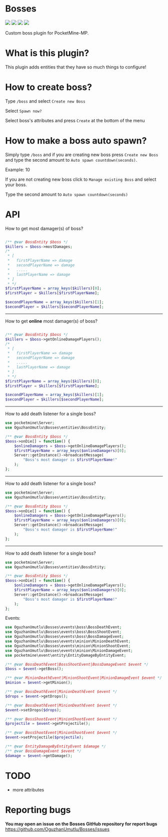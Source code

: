 # Bosses
[![](https://poggit.pmmp.io/shield.state/Bosses)](https://poggit.pmmp.io/p/Bosses)
[![](https://poggit.pmmp.io/shield.api/Bosses)](https://poggit.pmmp.io/p/Bosses)
[![](https://poggit.pmmp.io/shield.dl.total/Bosses)](https://poggit.pmmp.io/p/Bosses)
[![](https://poggit.pmmp.io/shield.dl/Bosses)](https://poggit.pmmp.io/p/Bosses)

Custom boss plugin for PocketMine-MP.

# What is this plugin?

This plugin adds entities that they have so much things to configure!

# How to create boss?

Type `/boss` and select `Create new Boss`

Select `Spawn now?`

Select boss's attributes and press `Create` at the bottom of the menu

# How to make a boss auto spawn?

Simply type `/boss` and if you are creating new boss press `Create new Boss` and type the second amount to `Auto spawn countdown(seconds)`.

Example: 10

If you are not creating new boss click to `Manage existing Boss` and select your boss.

Type the second amount to `Auto spawn countdown(seconds)`

# API

How to get most damager(s) of boss?

```php

/** @var BossEntity $boss */
$killers = $boss->mostDamages;
/*
 * [
 *   firstPlayerName => damage
 *   secondPlayerName => damage
 *   .....
 *   lastPlayerName => damage
 * ]
 * */
$firstPlayerName = array_keys($killers)[0];
$firstPlayer = $killers[$firstPlayerName];

$secondPlayerName = array_keys($killers)[1];
$secondPlayer = $killers[$secondPlayerName];
```

***

How to get **online** most damager(s) of boss?

```php

/** @var BossEntity $boss */
$killers = $boss->getOnlineDamagePlayers();
/*
 * [
 *   firstPlayerName => damage
 *   secondPlayerName => damage
 *   .....
 *   lastPlayerName => damage
 * ]
 * */
$firstPlayerName = array_keys($killers)[0];
$firstPlayer = $killers[$firstPlayerName];

$secondPlayerName = array_keys($killers)[1];
$secondPlayer = $killers[$secondPlayerName];
```

***

How to add death listener for a single boss?

```php
use pocketmine\Server;
use OguzhanUmutlu\Bosses\entities\BossEntity;
```

```php
/** @var BossEntity $boss */
$boss->onDie[] = function() {
    $onlineDamagers = $boss->getOnlineDamagePlayers();
    $firstPlayerName = array_keys($onlineDamagers)[0];
    Server::getInstance()->broadcastMessage(
        "Boss's most damager is $firstPlayerName!"
    );
};
```

***

How to add death listener for a single boss?

```php
use pocketmine\Server;
use OguzhanUmutlu\Bosses\entities\BossEntity;
```

```php
/** @var BossEntity $boss */
$boss->onDie[] = function() {
    $onlineDamagers = $boss->getOnlineDamagePlayers();
    $firstPlayerName = array_keys($onlineDamagers)[0];
    Server::getInstance()->broadcastMessage(
        "Boss's most damager is $firstPlayerName!"
    );
};
```

***

How to add death listener for a single boss?

```php
use pocketmine\Server;
use OguzhanUmutlu\Bosses\entities\BossEntity;
```

```php
/** @var BossEntity $boss */
$boss->onDie[] = function() {
    $onlineDamagers = $boss->getOnlineDamagePlayers();
    $firstPlayerName = array_keys($onlineDamagers)[0];
    Server::getInstance()->broadcastMessage(
        "Boss's most damager is $firstPlayerName!"
    );
};
```

Events:

```php
use OguzhanUmutlu\Bosses\events\boss\BossDeathEvent;
use OguzhanUmutlu\Bosses\events\boss\BossShootEvent;
use OguzhanUmutlu\Bosses\events\boss\BossDamageEvent;
use OguzhanUmutlu\Bosses\events\minion\MinionDeathEvent;
use OguzhanUmutlu\Bosses\events\minion\MinionShootEvent;
use OguzhanUmutlu\Bosses\events\minion\MinionDamageEvent;
use pocketmine\event\entity\EntityDamageByEntityEvent;
```

```php
/** @var BossDeathEvent|BossShootEvent|BossDamageEvent $event */
$boss = $event->getBoss();

/** @var MinionDeathEvent|MinionShootEvent|MinionDamageEvent $event */
$minion = $event->getMinion();

/** @var BossDeathEvent|MinionDeathEvent $event */
$drops = $event->getDrops();

/** @var BossDeathEvent|MinionDeathEvent $event */
$event->setDrops($drops);

/** @var BossShootEvent|MinionShootEvent $event */
$projectile = $event->getProjectile();

/** @var BossShootEvent|MinionShootEvent $event */
$event->setProjectile($projectile);

/** @var EntityDamageByEntityEvent $damage */
/** @var BossDamageEvent $event */
$damage = $event->getDamage();
```


# TODO
- more attributes

# Reporting bugs
**You may open an issue on the Bosses GitHub repository for report bugs**
https://github.com/OguzhanUmutlu/Bosses/issues
